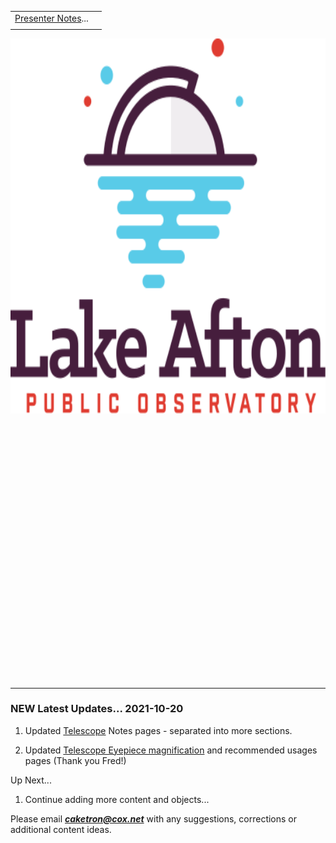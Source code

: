 <script src="../../js/whatsup.js"></script>
<script type="text/javascript">
	var objectName ="Welcome!"
	var objectDesc ="Stay tuned to this space for the next object appearing in the telescope..."
	var objectImage="telescope.jpg"
</script>

|    |    |
|:---|---:|
|[Presenter Notes](notes)...| <div id=whatsup></div> |
|    |    |

<img src="./img/logo-lapo.svg" width="600" height="600" title="LAPO"/>

<br/><br/><br/><br/><br/><br/><br/><br/>
<br/><br/><br/><br/><br/><br/><br/><br/>
<br/><br/><br/><br/><br/><br/><br/><br/>

---

### **NEW** Latest Updates... 2021-10-20

1.  Updated [Telescope](telescope/telescope.md) Notes pages - separated into more sections. 

1.  Updated [Telescope Eyepiece magnification](telescope/telescope.md) and recommended usages pages (Thank you Fred!)

Up Next...

1.  Continue adding more content and objects...

Please email _**caketron@cox.net**_ with any suggestions, corrections or additional content ideas.
